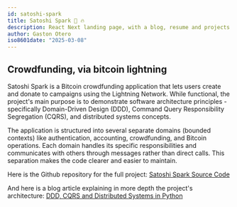 ```yaml
---
id: satoshi-spark
title: Satoshi Spark 🚀 🔥
description: React Next landing page, with a blog, resume and projects section.
author: Gaston Otero
iso8601date: "2025-03-08"
---
```


## Crowdfunding, via bitcoin lightning

Satoshi Spark is a Bitcoin crowdfunding application that lets users create and donate to campaigns using the Lightning Network. While functional, the project's main purpose is to demonstrate software architecture principles - specifically Domain-Driven Design (DDD), Command Query Responsibility Segregation (CQRS), and distributed systems concepts.


The application is structured into several separate domains (bounded contexts) like authentication, accounting, crowdfunding, and Bitcoin operations. Each domain handles its specific responsibilities and communicates with others through messages rather than direct calls. This separation makes the code clearer and easier to maintain.

Here is the Github repository for the full project: [Satoshi Spark Source Code](https://github.com/gastonoterom/Satoshi-Spark)

And here is a blog article explaining in more depth the project's architecture: [DDD, CQRS and Distributed Systems in Python](/blog/ddd-cqrs-distributed-systems)